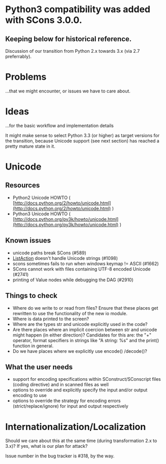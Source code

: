 # Python3 compatibility was added with SCons 3.0.0.
## Keeping below for historical reference.

Discussion of our transition from Python 2.x towards 3.x (via 2.7 preferrably). 


# Problems

...that we might encounter, or issues we have to care about. 


# Ideas

...for the basic workflow and implementation details 

It might make sense to select Python 3.3 (or higher) as target versions for the transition, because Unicode support (see next section) has reached a pretty mature state in it. 


# Unicode


## Resources

* Python2 Unicode HOWTO ( [http://docs.python.org/2/howto/unicode.html](http://docs.python.org/2/howto/unicode.html) ) 
* Python3 Unicode HOWTO ( [http://docs.python.org/py3k/howto/unicode.html](http://docs.python.org/py3k/howto/unicode.html) ) 

## Known issues

* unicode paths break SCons (#589) 
* [ListAction](ListAction) doesn't handle Unicode strings (#1098) 
* scons sometimes fails to run when windows keymap != ASCII (#1662) 
* SCons cannot work with files containing UTF-8 encoded Unicode (#2741) 
* printing of Value nodes while debugging the DAG (#2910) 

## Things to check

* Where do we write to or read from files? Ensure that these places get rewritten to use the functionality of the new io module. 
* Where is data printed to the screen? 
* Where are the types str and unicode explicitly used in the code? 
* Are there places where an implicit coercion between str and unicode might happen (in either direction)? Candidates for this are: the "+" operator, format specifiers in strings like "A string: %s" and the print() function in general. 
* Do we have places where we explicitly use encode() /decode()? 

## What the user needs

* support for encoding specifications within SConstruct/SConscript files (coding directive) and in scanned files as well 
* options to override and explicitly specify the input and/or output encoding to use 
* options to override the strategy for encoding errors (strict/replace/ignore) for input and output respectively 

# Internationalization/Localization

Should we care about this at the same time (during transformation 2.x to 3.x)? If yes, what is our plan for attack? 

Issue number in the bug tracker is #318, by the way. 
